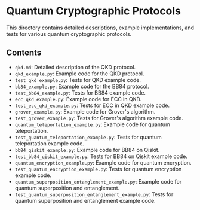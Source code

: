 # Quantum Cryptographic Protocols

This directory contains detailed descriptions, example implementations, and tests for various quantum cryptographic protocols.

## Contents

- `qkd.md`: Detailed description of the QKD protocol.
- `qkd_example.py`: Example code for the QKD protocol.
- `test_qkd_example.py`: Tests for QKD example code.
- `bb84_example.py`: Example code for the BB84 protocol.
- `test_bb84_example.py`: Tests for BB84 example code.
- `ecc_qkd_example.py`: Example code for ECC in QKD.
- `test_ecc_qkd_example.py`: Tests for ECC in QKD example code.
- `grover_example.py`: Example code for Grover's algorithm.
- `test_grover_example.py`: Tests for Grover's algorithm example code.
- `quantum_teleportation_example.py`: Example code for quantum teleportation.
- `test_quantum_teleportation_example.py`: Tests for quantum teleportation example code.
- `bb84_qiskit_example.py`: Example code for BB84 on Qiskit.
- `test_bb84_qiskit_example.py`: Tests for BB84 on Qiskit example code.
- `quantum_encryption_example.py`: Example code for quantum encryption.
- `test_quantum_encryption_example.py`: Tests for quantum encryption example code.
- `quantum_superposition_entanglement_example.py`: Example code for quantum superposition and entanglement.
- `test_quantum_superposition_entanglement_example.py`: Tests for quantum superposition and entanglement example code.
